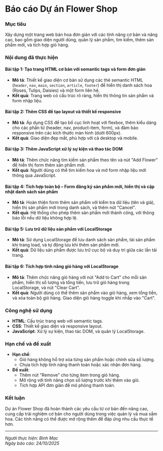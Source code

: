 # Báo cáo Dự án Flower Shop

### Mục tiêu
Xây dựng một trang web bán hoa đơn giản với các tính năng cơ bản và nâng cao, bao gồm giao diện người dùng, quản lý sản phẩm, tìm kiếm, thêm sản phẩm mới, và tích hợp giỏ hàng.

### Nội dung đã thực hiện

#### Bài tập 1: Tạo trang HTML cơ bản với semantic tags và form đơn giản
- **Mô tả**: Thiết kế giao diện cơ bản sử dụng các thẻ semantic HTML (`header`, `nav`, `main`, `section`, `article`, `footer`) để hiển thị danh sách hoa (Roses, Tulips, Daisies) và một form liên hệ.
- **Kết quả**: Trang web có cấu trúc rõ ràng, hiển thị thông tin sản phẩm và form nhập liệu.

#### Bài tập 2: Thêm CSS để tạo layout và thiết kế responsive
- **Mô tả**: Áp dụng CSS để tạo bố cục linh hoạt với flexbox, thêm kiểu dáng cho các phần tử (header, nav, product-item, form), và đảm bảo responsive trên các kích thước màn hình (dưới 600px).
- **Kết quả**: Giao diện đẹp mắt, phù hợp với cả desktop và mobile.

#### Bài tập 3: Thêm JavaScript xử lý sự kiện và thao tác DOM
- **Mô tả**: Thêm chức năng tìm kiếm sản phẩm theo tên và nút "Add Flower" để hiển thị form thêm sản phẩm mới.
- **Kết quả**: Người dùng có thể tìm kiếm hoa và mở form nhập liệu mới thông qua JavaScript.

#### Bài tập 4: Tích hợp toàn bộ – Form đăng ký sản phẩm mới, hiển thị và cập nhật danh sách sản phẩm
- **Mô tả**: Hoàn thiện form thêm sản phẩm với kiểm tra dữ liệu (tên và giá), hiển thị sản phẩm mới trong danh sách, và thêm nút "Cancel".
- **Kết quả**: Hệ thống cho phép thêm sản phẩm mới thành công, với thông báo lỗi nếu dữ liệu không hợp lệ.

#### Bài tập 5: Lưu trữ dữ liệu sản phẩm với LocalStorage
- **Mô tả**: Sử dụng LocalStorage để lưu danh sách sản phẩm, tải sản phẩm khi trang load, và tự động lưu khi thêm sản phẩm mới.
- **Kết quả**: Dữ liệu sản phẩm được lưu trữ cục bộ và duy trì giữa các lần tải trang.

#### Bài tập 6: Tích hợp tính năng giỏ hàng với LocalStorage
- **Mô tả**: Thêm chức năng giỏ hàng với nút "Add to Cart" cho mỗi sản phẩm, hiển thị số lượng và tổng tiền, lưu trữ giỏ hàng trong LocalStorage, và nút "Clear Cart".
- **Kết quả**: Người dùng có thể thêm sản phẩm vào giỏ hàng, xem tổng tiền, và xóa toàn bộ giỏ hàng. Giao diện giỏ hàng toggle khi nhấp vào "Cart".

### Công nghệ sử dụng
- **HTML**: Cấu trúc trang web với semantic tags.
- **CSS**: Thiết kế giao diện và responsive layout.
- **JavaScript**: Xử lý sự kiện, thao tác DOM, và quản lý LocalStorage.

### Hạn chế và đề xuất
- **Hạn chế**: 
  - Giỏ hàng không hỗ trợ xóa từng sản phẩm hoặc chỉnh sửa số lượng.
  - Chưa tích hợp tính năng thanh toán hoặc xác nhận đơn hàng.
- **Đề xuất**: 
  - Thêm nút "Remove" cho từng item trong giỏ hàng.
  - Mở rộng với tính năng chọn số lượng trước khi thêm vào giỏ.
  - Tích hợp API đơn giản để mô phỏng thanh toán.

### Kết luận
Dự án Flower Shop đã hoàn thành các yêu cầu từ cơ bản đến nâng cao, cung cấp trải nghiệm cơ bản cho người dùng trong việc quản lý và mua sắm hoa. Các tính năng có thể được mở rộng thêm để đáp ứng nhu cầu thực tế hơn.

---
*Người thực hiện: Bình Mạc*  
*Ngày báo cáo: 24/10/2025*